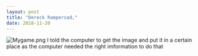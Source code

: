 ```yaml
---
layout: post
title: "Dereck Rampersad,"
date: 2018-11-20
---
```

![Mygame.png](/Mygame.png)
I told the computer to get the image and put it in a certain place as the computer needed the right imformation to do that 
